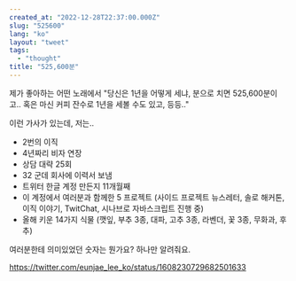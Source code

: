 ```yaml
---
created_at: "2022-12-28T22:37:00.000Z"
slug: "525600"
lang: "ko"
layout: "tweet"
tags: 
  - "thought"
title: "525,600분"
---
```


제가 좋아하는 어떤 노래에서 "당신은 1년을 어떻게 세냐, 분으로 치면 525,600분이고.. 혹은 마신 커피 잔수로 1년을 세볼 수도 있고, 등등.."

이런 가사가 있는데, 저는..

- 2번의 이직
- 4년짜리 비자 연장
- 상담 대략 25회
- 32 군데 회사에 이력서 보냄
- 트위터 한글 계정 만든지 11개월째
- 이 계정에서 여러분과 함께한 5 프로젝트 (사이드 프로젝트 뉴스레터, 솔로 해커톤, 이직 이야기, TwitChat, 시나브로 자바스크립트 진행 중)
- 올해 키운 14가지 식물 (깻잎, 부추 3종, 대파, 고추 3종, 라벤더, 꽃 3종, 무화과, 후추)

여러분한테 의미있었던 숫자는 뭔가요? 하나만 알려줘요.

https://twitter.com/eunjae_lee_ko/status/1608230729682501633